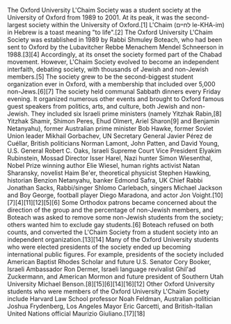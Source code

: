 
The Oxford University L'Chaim Society was a student society at the University of Oxford from 1989 to 2001. At its peak, it was the second-largest society within the University of Oxford.[1]
L'Chaim (לחיים le-KHA-im) in Hebrew is a toast meaning "to life".[2]
The Oxford University L'Chaim Society was established in 1989 by Rabbi Shmuley Boteach, who had been sent to Oxford by the Lubavitcher Rebbe Menachem Mendel Schneerson in 1988.[3][4] Accordingly, at its onset the society formed part of the Chabad movement. However, L'Chaim Society evolved to become an independent interfaith, debating society, with thousands of Jewish and non-Jewish members.[5] The society grew to be the second-biggest student organization ever in Oxford, with a membership that included over 5,000 non-Jews.[6][7]
The society held communal Sabbath dinners every Friday evening. It organized numerous other events and brought to Oxford famous guest speakers from politics, arts, and culture, both Jewish and non-Jewish. They included six Israeli prime ministers (namely Yitzhak Rabin,[8] Yitzhak Shamir, Shimon Peres, Ehud Olmert, Ariel Sharon[9] and Benjamin Netanyahu), former Australian prime minister Bob Hawke, former Soviet Union leader Mikhail Gorbachev, UN Secretary General Javier Pérez de Cuéllar, British politicians Norman Lamont, John Patten, and David Young, U.S. General Robert C. Oaks, Israeli Supreme Court Vice President Elyakim Rubinstein, Mossad Director Isser Harel, Nazi hunter Simon Wiesenthal,  Nobel Prize winning author Elie Wiesel, human rights activist Natan Sharansky, novelist Haim Be'er, theoretical physicist Stephen Hawking, historian Benzion Netanyahu, banker Edmond Safra, UK Chief Rabbi Jonathan Sacks, Rabbi/singer Shlomo Carlebach, singers Michael Jackson and Boy George, football player Diego Maradona, and actor Jon Voight.[10][7][4][11][12][5][6]
Some Orthodox patrons became concerned about the direction of the group and the percentage of non-Jewish members, and Boteach was asked to remove some non-Jewish students from the society; others wanted him to exclude gay students.[6] Boteach refused on both counts, and converted the L'Chaim Society from a student society into an independent organization.[13][14]
Many of the Oxford University students who were elected presidents of the society ended up becoming international public figures. For example, presidents of the society included American Baptist Rhodes Scholar and future U.S. Senator Cory Booker, Israeli Ambassador Ron Dermer, Israeli language revivalist Ghil'ad Zuckermann, and American Mormon and future president of Southern Utah University Michael Benson.[8][15][6][14][16][12]
Other Oxford University students who were members of the Oxford University L'Chaim Society include Harvard Law School professor Noah Feldman, Australian politician Joshua Frydenberg, Los Angeles Mayor Eric Garcetti, and British-Italian United Nations official Maurizio Giuliano.[17][18]

















